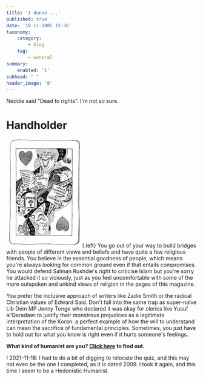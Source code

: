 ```yaml
---
title: 'I dunno ...'
published: true
date: '18-11-2005 15:36'
taxonomy:
    category:
        - blog
    tag:
        - General
summary:
    enabled: '1'
subhead: " "
header_image: '0'
---
```


Neddie said “Dead to rights”. I'm not so sure.

# Handholder

![Cartoon of a playing card depicting a Queen to illustrate a type of humanist](handholding.jpg){.left} You go out of your way to build bridges with people of different views and beliefs and have quite a few religious friends. You believe in the essential goodness of people, which means you're always looking for common ground even if that entails compromises. You would defend Salman Rushdie's right to criticise Islam but you're sorry he attacked it so viciously, just as you feel uncomfortable with some of the more outspoken and unkind views of religion in the pages of this magazine.  

You prefer the inclusive approach of writers like Zadie Smith or the radical Christian values of Edward Said. Don't fall into the same trap as super-naïve Lib Dem MP Jenny Tonge who declared it was okay for clerics like Yusuf al’Qaradawi to justify their monstrous prejudices as a legitimate interpretation of the Koran: a perfect example of how the will to understand can mean the sacrifice of fundamental principles. Sometimes, you just have to hold out for what you know is right even if it hurts someone's feelings.

**What kind of humanist are you? [Click here](https://newhumanist.org.uk/articles/2088/what-kind-of-humanist-are-you) to find out.**

! 2021-11-18: I had to do a bit of digging to relocate the quiz, and this may not even be the one I completed, as it is dated 2009. I took it again, and this time I seem to be a Hedonistic Humanist.
